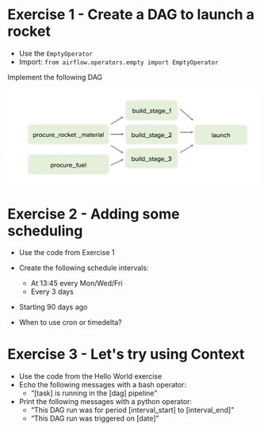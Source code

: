 # Exercise 1 - Create a DAG to launch a rocket

- Use the `EmptyOperator`
- Import: `from airflow.operators.empty import EmptyOperator`

Implement the following DAG

<img src="./images/Exercises/ex_01.png" style="zoom:50%;" />


# Exercise 2 - Adding some scheduling

- Use the code from Exercise 1
- Create the following schedule intervals:
  - At 13:45 every Mon/Wed/Fri
  - Every 3 days
- Starting 90 days ago

- When to use cron or timedelta?

# Exercise 3 - Let's try using Context

- Use the code from the Hello World exercise
- Echo the following messages with a bash operator:
  - “[task] is running in the [dag] pipeline”
- Print the following messages with a python operator:
  - “This DAG run was for period [interval_start] to [interval_end]” 
  - “This DAG run was triggered on [date]”


